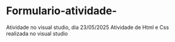 # Formulario-atividade-
Atividade no visual studio, dia 23/05/2025
Atividade de Html e Css realizada no visual studio 
